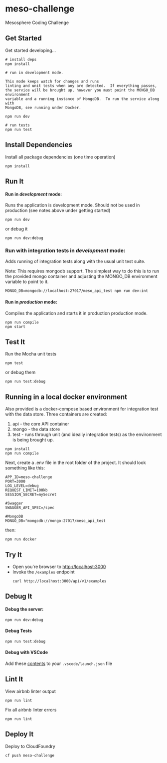 # meso-challenge

Mesosphere Coding Challenge

## Get Started

Get started developing...

```shell
# install deps
npm install

# run in development mode.  

This mode keeps watch for changes and runs 
linting and unit tests when any are detected.  If everything passes, 
the service will be brought up, however you must point the MONGO_DB environment 
variable and a running instance of MongoDB.  To run the service along with 
MongoDB, see running under Docker.

npm run dev

# run tests
npm run test
```

## Install Dependencies

Install all package dependencies (one time operation)

```shell
npm install
```

## Run It
#### Run in *development* mode:
Runs the application is development mode. Should not be used in production (see notes above under getting started)

```shell
npm run dev
```

or debug it

```shell
npm run dev:debug
```

### Run with integration tests in *development* mode:

Adds running of integration tests along with the usual unit test suite.

Note: This requires mongodb support.  The simplest way to do this is to run the provided
mongo container and adjusting the MONGO_DB environment variable to point to it.

```shell
MONGO_DB=mongodb://localhost:27017/meso_api_test npm run dev:int
```

#### Run in *production* mode:

Compiles the application and starts it in production production mode.

```shell
npm run compile
npm start
```

## Test It

Run the Mocha unit tests

```shell
npm test
```

or debug them

```shell
npm run test:debug
```

## Running in a local docker environment

Also provided is a docker-compose based environment for integration test with the data store.  Three containers are created:

  1. api - the core API container
  2. mongo - the data store
  3. test - runs through unit (and ideally integration tests) as the environment is being brought up.

```shell
npm install
npm run compile
```

Next, create a .env file in the root folder of the project.  It should look something like this:

```
APP_ID=meso-challenge
PORT=3000
LOG_LEVEL=debug
REQUEST_LIMIT=100kb
SESSION_SECRET=mySecret

#Swagger
SWAGGER_API_SPEC=/spec

#MongoDB
MONGO_DB="mongodb://mongo:27017/meso_api_test
```

then: 
```shell
npm run docker
```

## Try It
* Open you're browser to [http://localhost:3000](http://localhost:3000)
* Invoke the `/examples` endpoint
  ```shell
  curl http://localhost:3000/api/v1/examples
  ```


## Debug It

#### Debug the server:

```
npm run dev:debug
```

#### Debug Tests

```
npm run test:debug
```

#### Debug with VSCode

Add these [contents](https://github.com/cdimascio/generator-express-no-stress/blob/next/assets/.vscode/launch.json) to your `.vscode/launch.json` file
## Lint It

View airbnb linter output

```
npm run lint
```

Fix all airbnb linter errors

```
npm run lint
```

## Deploy It

Deploy to CloudFoundry

```shell
cf push meso-challenge
```




